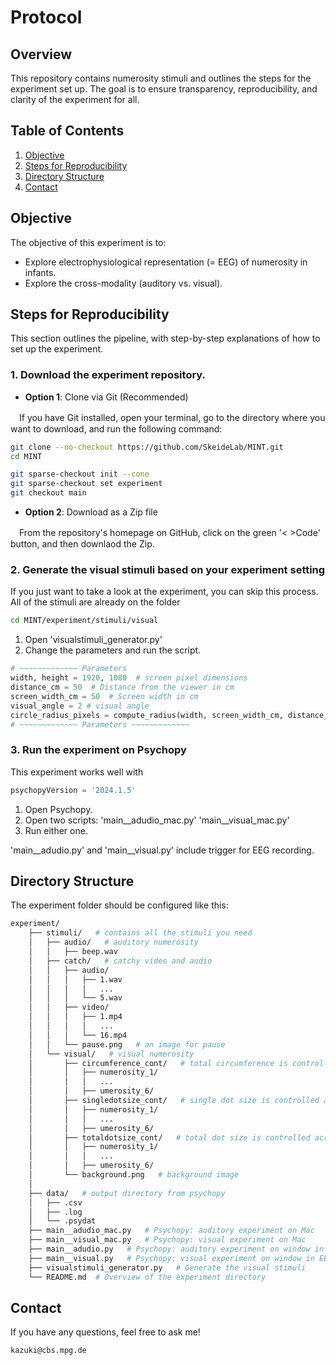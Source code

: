 # Protocol

## Overview

This repository contains numerosity stimuli and outlines the steps for the experiment set up. The goal is to ensure transparency, reproducibility, and clarity of the experiment for all.

## Table of Contents

1. [Objective](#objective)
2. [Steps for Reproducibility](#steps-for-reproducibility)
3. [Directory Structure](#directory-structure)
4. [Contact](#contact)


## Objective

The objective of this experiment is to:
- Explore electrophysiological representation (= EEG) of numerosity in infants.
- Explore the cross-modality (auditory vs. visual).


## Steps for Reproducibility

This section outlines the pipeline, with step-by-step explanations of how to set up the experiment.

### 1. Download the experiment repository. 
- **Option 1**: Clone via Git (Recommended)

　If you have Git installed, open your terminal, go to the directory where you want to download, and run the following command:

  ```bash
  git clone --no-checkout https://github.com/SkeideLab/MINT.git
  cd MINT

  git sparse-checkout init --cone
  git sparse-checkout set experiment
  git checkout main
  ```

- **Option 2**: Download as a Zip file 

　From the repository's homepage on GitHub, click on the green '< >Code' button, and then downlaod the Zip.


### 2. Generate the visual stimuli based on your experiment setting

If you just want to take a look at the experiment, you can skip this process. All of the stimuli are already on the folder 
```bash
cd MINT/experiment/stimuli/visual
```

1. Open 'visualstimuli_generator.py'
2. Change the parameters and run the script.

```python
# ~~~~~~~~~~~~~ Parameters
width, height = 1920, 1080  # screen pixel dimensions
distance_cm = 50  # Distance from the viewer in cm
screen_width_cm = 50  # Screen width in cm
visual_angle = 2 # visual angle
circle_radius_pixels = compute_radius(width, screen_width_cm, distance_cm, visual_angle) # compute the raidus of circle within the specified visual angle
# ~~~~~~~~~~~~~ Parameters ~~~~~~~~~~~~~
```

### 3. Run the experiment on Psychopy
This experiment works well with
```python 
psychopyVersion = '2024.1.5'
```
1. Open Psychopy.
2. Open two scripts: 'main__adudio_mac.py' 'main__visual_mac.py'
3. Run either one.

'main__adudio.py' and 'main__visual.py' include trigger for EEG recording.

## Directory Structure
The experiment folder should be configured like this:
```bash
experiment/
    ├── stimuli/   # contains all the stimuli you need
    │   ├── audio/   # auditory numerosity
    │   │   ├── beep.wav
    │   ├── catch/   # catchy video and audio
    │   │   ├── audio/
    │   │   │   ├── 1.wav
    │   │   │   │   ...
    │   │   │   └── 5.wav
    │   │   ├── video/
    │   │   │   ├── 1.mp4
    │   │   │   │   ...
    │   │   │   └── 16.mp4        
    │   │   └── pause.png   # an image for pause
    │   └── visual/   # visual numerosity
    │       ├── circumference_cont/   # total circumference is controlled across numerosity
    │       │   ├── numerosity_1/
    │       │   │   ...
    │       │   ├── umerosity_6/
    │       ├── singledotsize_cont/   # single dot size is controlled across numerosity
    │       │   ├── numerosity_1/
    │       │   │   ...
    │       │   ├── umerosity_6/               
    │       ├── totaldotsize_cont/   # total dot size is controlled across numerosity
    │       │   ├── numerosity_1/
    │       │   │   ...
    │       │   ├── umerosity_6/ 
    │       └── background.png   # background image
    │
    ├── data/   # output directory from psychopy 
    │   ├── .csv   
    │   ├── .log  
    │   └── .psydat 
    ├── main__adudio_mac.py   # Psychopy: auditory experiment on Mac
    ├── main__visual_mac.py   # Psychopy: visual experiment on Mac
    ├── main__adudio.py   # Psychopy: auditory experiment on window in EEG lab
    ├── main__visual.py   # Psychopy: visual experiment on window in EEG lab
    ├── visualstimuli_generator.py   # Generate the visual stimuli
    └── README.md  # Overview of the experiment directory
```


## Contact
If you have any questions, feel free to ask me!
 ```bash
kazuki@cbs.mpg.de
 ```



